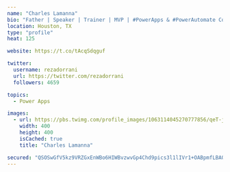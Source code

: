 ```yaml
---
name: "Charles Lamanna"
bio: "Father | Speaker | Trainer | MVP | #PowerApps & #PowerAutomate Community Super User | YouTuber Right-pointing triangle http://youtube.com/c/rezadorrani | Learn - Share - Clockwise rightwards and leftwards open circle arrows"
location: Houston, TX
type: "profile"
heat: 125

website: https://t.co/tAcqSdqguf

twitter:
  username: rezadorrani
  url: https://twitter.com/rezadorrani
  followers: 4659

topics:
  - Power Apps

images:
  - url: https://pbs.twimg.com/profile_images/1063114045270777856/qeT-jpWr_400x400.jpg
    width: 400
    height: 400
    isCached: true
    title: "Charles Lamanna"

secured: "QSOSwGfV5kz9VRZGxEnWBo6HIWBvzwvGp4Chd9pics3l1lIVr1+OABpmfLBAQ+9d++GpBZLuJzm2nvq/Yfk7yZYfxwQkSKgKIySW4EW7YA/LkLEOeH0Rh+8CWGgMbNLq65oaPNTE1vA1MjjqnyjjnL5bizOzbPJ05JG5asY8bkTMAWyy+24RtlxrTcDifGT81OvkZ137DiyHDfoX7jiIZYqFxaAQrri+9MNMTxX52fcJ/D8yn6sIa0y1iqVT8pbVB3idPuFngNJRJ97ORvIOOO24gxzcntcUx+aOqUWx2SFXJ7j8Trk4f47QdWdVkkwP+LMaVdflZKhogeOFzfctLDdkBJf9CE0kIN1xE9+vjRdN9mFOCHn5d1VMtey3oHxWDXhXYqehykXj5t3otaiOPUqy7VdupNwCuEx5Bu0eT4g=;jGV9bbtZZE5tzxvFngGf2Q=="
---
```


